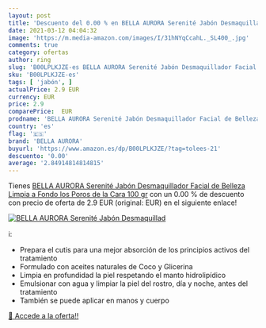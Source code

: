 ```yaml
---
layout: post
title: 'Descuento del 0.00 % en BELLA AURORA Serenité Jabón Desmaquillad'
date: 2021-03-12 04:04:32
image: 'https://m.media-amazon.com/images/I/31hNYqCcahL._SL400_.jpg'
comments: true
category: ofertas
author: ring
slug: 'B00LPLKJZE-es BELLA AURORA Serenité Jabón Desmaquillador Facial de...'
sku: 'B00LPLKJZE-es'
tags: [ 'jabón', ]
actualPrice: 2.9 EUR
currency: EUR
price: 2.9
comparePrice:  EUR
prodname: 'BELLA AURORA Serenité Jabón Desmaquillador Facial de Belleza Limpia a Fondo los Poros de la Cara  100 gr'
country: 'es'
flag: '🇪🇸'
brand: 'BELLA AURORA'
buyurl: 'https://www.amazon.es/dp/B00LPLKJZE/?tag=tolees-21'
descuento: '0.00'
average: '2.84914814814815'
---
```


Tienes [BELLA AURORA Serenité Jabón Desmaquillador Facial de Belleza Limpia a Fondo los Poros de la Cara  100 gr](https://www.amazon.es/dp/B00LPLKJZE/?tag=tolees-21) con un 0.00 % de descuento con precio de oferta de 2.9 EUR (original:  EUR) en el siguiente enlace!

[![BELLA AURORA Serenité Jabón Desmaquillad](https://m.media-amazon.com/images/I/31hNYqCcahL._SL400_.jpg)](https://www.amazon.es/dp/B00LPLKJZE/?tag=tolees-21)

ℹ️:

- Prepara el cutis para una mejor absorción de los principios activos del tratamiento
- Formulado con aceites naturales de Coco y Glicerina
- Limpia en profundidad la piel respetando el manto hidrolipídico
- Emulsionar con agua y limpiar la piel del rostro, día y noche, antes del tratamiento
- También se puede aplicar en manos y cuerpo

[🛒 Accede a la oferta!!](https://www.amazon.es/dp/B00LPLKJZE/?tag=tolees-21)
